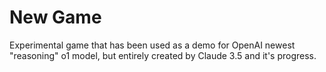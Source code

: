 # New Game

Experimental game that has been used as a demo for OpenAI newest "reasoning" o1 model, but entirely created by Claude 3.5 and it's progress.
